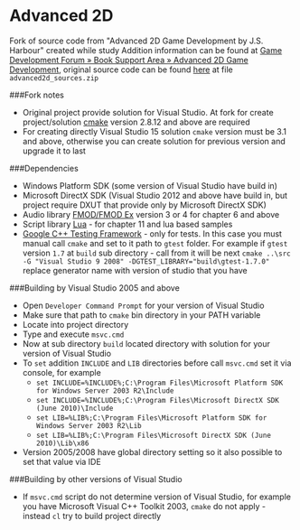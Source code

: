 ﻿Advanced 2D
=======

Fork of source code from "Advanced 2D Game Development by J.S. Harbour" created while study
Addition information can be found at [Game Development Forum » Book Support Area » Advanced 2D Game Development](http://jharbour.com/forum/index.php?board=12.0), original source code can be found [here](http://jharbour.com/wordpress/portfolio/advanced-2d-game-development/) at file ```advanced2d_sources.zip```

###Fork notes
* Original project provide solution for Visual Studio. At fork for create project/solution [cmake](http://www.cmake.org/download/) version 2.8.12 and above are required
* For creating directly Visual Studio 15 solution ```cmake``` version must be 3.1 and above, otherwise you can create solution for previous version and upgrade it to last

###Dependencies
* Windows Platform SDK (some version of Visual Studio have build in)
* Microsoft DirectX SDK (Visual Studio 2012 and above have build in, but project require DXUT that provide only by Microsoft DirectX SDK)
* Audio library [FMOD/FMOD Ex](http://www.fmod.org/download-previous-products/) version 3 or 4 for chapter 6 and above
* Script library [Lua](http://lua-users.org/wiki/LuaBinaries) - for chapter 11 and lua based samples
* [Google C++ Testing Framework](https://github.com/google/googletest) - only for tests. In this case you must manual call ```cmake``` and set to it path to ```gtest``` folder. For example if ```gtest``` version ```1.7``` at ```build``` sub directory - call from it will be next ```cmake ..\src -G "Visual Studio 9 2008" -DGTEST_LIBRARY="build\gtest-1.7.0"``` replace generator name with version of studio that you have

###Building by Visual Studio 2005 and above
* Open ```Developer Command Prompt``` for your version of Visual Studio
* Make sure that path to ```cmake``` bin directory in your PATH variable
* Locate into project directory
* Type and execute ```msvc.cmd```
* Now at sub directory ```build``` located directory with solution for your version of Visual Studio
* To ```set``` addition ```INCLUDE``` and ```LIB``` directories before call ```msvc.cmd``` set it via console, for example
  * ```set INCLUDE=%INCLUDE%;C:\Program Files\Microsoft Platform SDK for Windows Server 2003 R2\Include```
  * ```set INCLUDE=%INCLUDE%;C:\Program Files\Microsoft DirectX SDK (June 2010)\Include```
  * ```set LIB=%LIB%;C:\Program Files\Microsoft Platform SDK for Windows Server 2003 R2\Lib```
  * ```set LIB=%LIB%;C:\Program Files\Microsoft DirectX SDK (June 2010)\Lib\x86```
* Version 2005/2008 have global directory setting so it also possible to set that value via IDE

###Building by other versions of Visual Studio
* If ```msvc.cmd``` script do not determine version of Visual Studio, for example you have Microsoft Visual C++ Toolkit 2003, ```cmake``` do not apply - instead ```cl``` try to build project directly